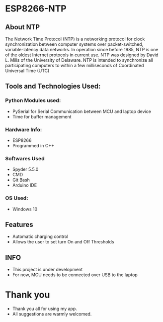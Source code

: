# ESP8266-NTP

## About NTP
The Network Time Protocol (NTP) is a networking protocol for clock synchronization between computer systems over packet-switched, variable-latency data networks. In operation since before 1985, NTP is one of the oldest Internet protocols in current use. NTP was designed by David L. Mills of the University of Delaware.
NTP is intended to synchronize all participating computers to within a few milliseconds of Coordinated Universal Time (UTC)



## Tools and Technologies Used:

### Python Modules used:
- PySerial for Serial Communication between MCU and laptop device
- Time for buffer management

### Hardware Info: 
- ESP8266
- Programmed in C++

### Softwares Used 
- Spyder 5.5.0
- CMD
- Git Bash
- Arduino IDE

### OS Used:
- Windows 10 

## Features  
- Automatic charging control
- Allows the user to set turn On and Off Thresholds

## INFO
- This project is under development
- For now, MCU needs to be connected over USB to the laptop

# Thank you
- Thank you all for using my app.
- All suggestions are warmly welcomed.
